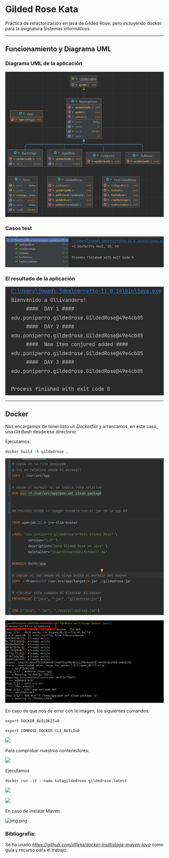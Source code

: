 # Gilded Rose Kata 

Práctica de refactorizacion en java de Gilded Rose, pero incluyendo docker para la asignatura Sistemas informáticos.

---

## Funcionamiento y Diagrama UML

### Diagrama UML de la aplicación

![img.png](images/asas.png)

### Casos test

![](images/test.png)


### El resultado de la aplicación

![](images/img.png)

---

## Docker

Nos encargamos de tener listo un *Dockerfile* y arrancamos, en este caso, una *Git Bash* desde ese directorio.

Ejecutamos:

``docker build -t gildedrose .``

![img_1.png](images/img_1.png)

![](images/Screenshot_1.png)

En caso de que nos de error con la imagen, los siguientes comandos:

```export DOCKER_BUILDKIT=0```

```export COMPOSE_DOCKER_CLI_BUILD=0```

![](images/Screenshot_2.png)

Para comprobar nuestros contenedores:

![](images/Screenshot_3.png)

Ejecutamos 

``docker run -it --name katagildedrose gildedrose:latest``

![](images/Screenshot_4.png)

![](images/Screenshot_5.png)

En caso de instalar Maven

![img.png](images/mvn.png)


### Bibliografía:

Se ha usado *https://github.com/dfleta/docker-multistage-maven-java* como guía y recurso para el trabajo.